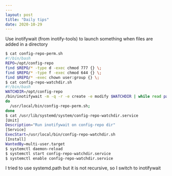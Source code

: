 ```yaml
---
---
layout: post
title: "Daily tips"
date: 2020-10-29
---
```


Use inotifywait (from inotify-tools) to launch something when files are added in a directory

```bash
$ cat config-repo-perm.sh
#!/bin/bash
REPO=/opt/config-repo
find $REPO/* -type d -exec chmod 777 {} \;
find $REPO/* -type f -exec chmod 644 {} \;
find $REPO/* -exec chown user:group {} \;
$ cat config-repo-watchdir.sh
#!/bin/bash
WATCHDIR=/opt/config-repo
/bin/inotifywait -m -q -r -e create -e modify $WATCHDIR | while read path action file;
do
  /usr/local/bin/config-repo-perm.sh;
done
$ cat /usr/lib/systemd/system/config-repo-watchdir.service
[Unit]
Description="Run inotifywait on config-repo dir"
[Service]
ExecStart=/usr/local/bin/config-repo-watchdir.sh
[Install]
WantedBy=multi-user.target
$ systemctl daemon-reload
$ systemctl start config-repo-watchdir.service
$ systemctl enable config-repo-watchdir.service
```

I tried to use systemd.path but it is not recursive, so I switch to inotifywait
